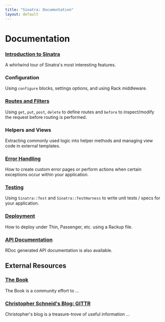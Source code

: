 ```yaml
---
title: "Sinatra: Documentation"
layout: default
---
```


Documentation
=============

### [Introduction to Sinatra](intro.html)

A whirlwind tour of Sinatra's most interesting features.

### Configuration

Using `configure` blocks, settings options, and using Rack
middleware.

### [Routes and Filters](routes-and-filters.html)

Using `get`, `put`, `post`, `delete` to define routes and `before`
to inspect/modify the request before routing is performed.

### Helpers and Views

Extracting commonly used logic into helper methods and managing
view code in external templates.

### [Error Handling](error-handling.html)

How to create custom error pages or perform actions when certain
exceptions occur within your application.

### [Testing](testing.html)

Using `Sinatra::Test` and `Sinatra::TestHarness` to write unit tests /
specs for your application.

### [Deployment](deployment.html)

How to deploy under Thin, Passenger, etc. using a Rackup file.

### [API Documentation](/api/index.html)

RDoc generated API documentation is also available.

External Resources
------------------

### [The Book](book.html)

The Book is a community effort to ...

### [Christopher Schneid's Blog: GITTR](http://www.gittr.com/)

Christopher's blog is a treasure-trove of useful information ...
